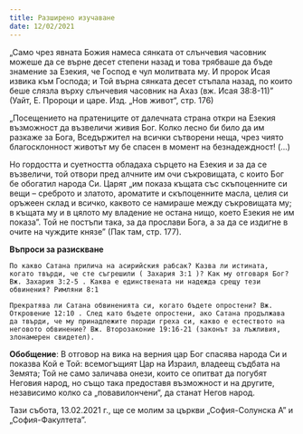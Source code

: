 ```yaml
---
title: Разширено изучаване
date: 12/02/2021
---
```


„Само чрез явната Божия намеса сянката от слънчевия часовник можеше да се върне десет степени назад и това трябваше да бъде знамение за Езекия, че Господ е чул молитвата му. И пророк Исая извика към Господа; и Той върна сянката десет стъпала назад, по които беше слязла върху слънчевия часовник на Ахаз (вж. Исая 38:8-11)” (Уайт, Е. Пророци и царе. Изд. „Нов живот“, стр. 176)

„Посещението на пратениците от далечната страна откри на Езекия възможност да възвеличи живия Бог. Колко лесно би било да им разкаже за Бога, Вседържител на всички сътворени неща, чрез чиято благосклонност животът му бе спасен в момент на безнадеждност! (...)

Но гордостта и суетността обладаха сърцето на Езекия и за да се възвеличи, той отвори пред алчните им очи съкровищата, с които Бог бе обогатил народа Си. Царят „им показа къщата със скъпоценните си вещи – среброто и златото, ароматите и скъпоценните масла, целия си оръжеен склад и всичко, каквото се намираше между съкровищата му; в къщата му и в цялото му владение не остана нищо, което Езекия не им показа”. Той не постъпи така, за да прослави Бога, а за да се издигне в очите на чуждите князе” (Пак там, стр. 177).

**Въпроси за разискване**

`По какво Сатана прилича на асирийския рабсак? Казва ли истината, когато твърди, че сте съгрешили ( Захария 3:1 )? Как му отговаря Бог? Вж. Захария 3:2-5 . Каква е единствената ни надежда срещу тези обвинения? Римляни 8:1`

`Прекратява ли Сатана обвиненията си, когато бъдете опростени? Вж. Откровение 12:10 . След като бъдете опростени, ако Сатана продължава да твърди, че му принадлежите поради греха си, какво е естеството на неговото обвинение? Вж. Второзаконие 19:16-21 (законът за лъжливия, злонамерен свидетел).`

**Обобщение**: В отговор на вика на верния цар Бог спасява народа Си и показва Кой е Той: всемогъщият Цар на Израил, владеещ съдбата на Земята; Той не само заличава онези, които се опитват да погубят Неговия народ, но също така предоставя възможност и на другите, независимо колко са „повавилончени“, да станат Негов народ.

Тази събота, 13.02.2021 г., ще се молим за църкви „София-Солунска А” и „София-Факултета”.